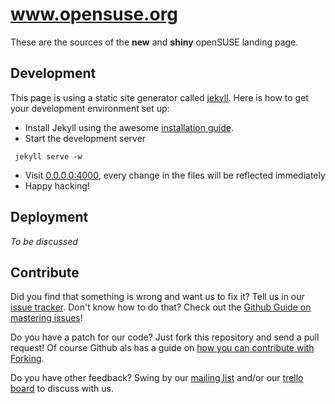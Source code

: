 # www.opensuse.org
These are the sources of the **new** and **shiny** openSUSE landing page. 

## Development
This page is using a static site generator called [jekyll](http://jekyllrb.com). Here is how to get your development environment set up:

* Install Jekyll using the awesome [installation guide](http://jekyllrb.com/docs/installation/).
* Start the development server
```shell
 jekyll serve -w
```
* Visit [0.0.0.0:4000](http://0.0.0.0:4000), every change in the files will be reflected immediately
* Happy hacking!

## Deployment
*To be discussed*

## Contribute
Did you find that something is wrong and want us to fix it? Tell us in our [issue tracker](https://github.com/openSUSE/www.o.o/issues). Don't know how to do that? Check out the [Github Guide on mastering issues](https://guides.github.com/features/issues/)!

Do you have a patch for our code? Just fork this repository and send a pull request! Of course Github als has a guide on [how you can contribute with Forking](https://guides.github.com/activities/forking/).

Do you have other feedback? Swing by our [mailing list](mailto:opensuse-web@opensuse.org) and/or our [trello board](https://trello.com/b/1gb3O03N/landing-page) to discuss with us.
